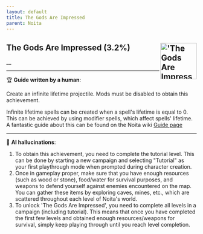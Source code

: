 ```yaml
---
layout: default
title: The Gods Are Impressed
parent: Noita
---
```


## The Gods Are Impressed (3.2%) <img align="right" src="https://cdn.cloudflare.steamstatic.com/steamcommunity/public/images/apps/881100/b9aae70a7f07ca96cb9f531bff48119611e0227d.jpg" alt="'The Gods Are Impressed' achievement icon" width="96" height="96">

__

---

:trophy: **Guide written by a human**:

Create an infinite lifetime projectile. Mods must be disabled to obtain this achievement.

Infinite lifetime spells can be created when a spell's lifetime is equal to 0. This can be achieved by using modifier spells, which affect spells' lifetime. A fantastic guide about this can be found on the Noita wiki [Guide page](https://noita.wiki.gg/wiki/Guide:_Infinite_Lifetime_Spells)

---

:robot: **AI hallucinations**:

1. To obtain this achievement, you need to complete the tutorial level. This can be done by starting a new campaign and selecting "Tutorial" as your first playthrough mode when prompted during character creation.
2. Once in gameplay proper, make sure that you have enough resources (such as wood or stone), food/water for survival purposes, and weapons to defend yourself against enemies encountered on the map. You can gather these items by exploring caves, mines, etc., which are scattered throughout each level of Noita's world.
3. To unlock 'The Gods Are Impressed', you need to complete all levels in a campaign (including tutorial). This means that once you have completed the first few levels and obtained enough resources/weapons for survival, simply keep playing through until you reach level completion.
